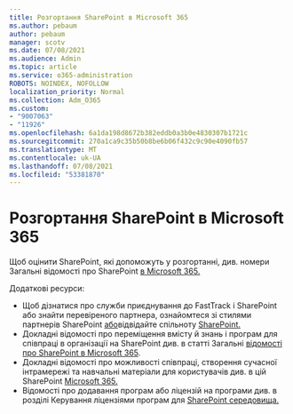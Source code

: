 ```yaml
---
title: Розгортання SharePoint в Microsoft 365
ms.author: pebaum
author: pebaum
manager: scotv
ms.date: 07/08/2021
ms.audience: Admin
ms.topic: article
ms.service: o365-administration
ROBOTS: NOINDEX, NOFOLLOW
localization_priority: Normal
ms.collection: Adm_O365
ms.custom:
- "9007063"
- "11926"
ms.openlocfilehash: 6a1da198d8672b382eddb0a3b0e4830307b1721c
ms.sourcegitcommit: 270a1ca9c35b50b8be6b06f432c9c90e4090fb57
ms.translationtype: MT
ms.contentlocale: uk-UA
ms.lasthandoff: 07/08/2021
ms.locfileid: "53381870"
---
```

# <a name="deploy-sharepoint-in-microsoft-365"></a>Розгортання SharePoint в Microsoft 365

Щоб оцінити SharePoint, які допоможуть у розгортанні, див. номери Загальні відомості про SharePoint [в Microsoft 365.](/sharepoint/introduction) 

Додаткові ресурси: 

- Щоб дізнатися про служби приєднування до FastTrack і SharePoint або знайти перевіреного партнера, ознайомтеся зі стилями партнерів SharePoint [або](/microsoft-365/sharepoint/sharepoint-partners-sharepoint-support)відвідайте спільноту [SharePoint.](https://techcommunity.microsoft.com/t5/sharepoint/ct-p/SharePoint) 
- Докладні відомості про переміщення вмісту й знань і програм для співпраці в організації на SharePoint див. в статті Загальні [відомості про SharePoint в Microsoft 365](/sharepoint/introduction#migration). 
- Докладні відомості про можливості співпраці, створення сучасної інтрамережі та навчальні матеріали для користувачів див. в цій SharePoint [Microsoft 365.](/sharepoint/introduction#collaboration) 
- Відомості про додавання програм або ліцензій на програми див. в розділі Керування ліцензіями програм для [SharePoint середовища.](/sharepoint/manage-app-licenses) 



